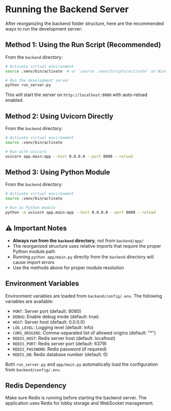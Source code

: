 # Running the Backend Server

After reorganizing the backend folder structure, here are the recommended ways to run the development server:

## Method 1: Using the Run Script (Recommended)

From the `backend` directory:

```bash
# Activate virtual environment
source .venv/bin/activate  # or `source .venv/Scripts/activate` on Windows

# Run the development server
python run_server.py
```

This will start the server on `http://localhost:8000` with auto-reload enabled.

## Method 2: Using Uvicorn Directly

From the `backend` directory:

```bash
# Activate virtual environment
source .venv/bin/activate

# Run with uvicorn
uvicorn app.main:app --host 0.0.0.0 --port 8000 --reload
```

## Method 3: Using Python Module

From the `backend` directory:

```bash
# Activate virtual environment
source .venv/bin/activate

# Run as Python module
python -m uvicorn app.main:app --host 0.0.0.0 --port 8000 --reload
```

## ⚠️ Important Notes

- **Always run from the `backend` directory**, not from `backend/app/`
- The reorganized structure uses relative imports that require the proper Python module path
- Running `python app/main.py` directly from the `backend` directory will cause import errors
- Use the methods above for proper module resolution

## Environment Variables

Environment variables are loaded from `backend/config/.env`. The following variables are available:

- `PORT`: Server port (default: 8080)
- `DEBUG`: Enable debug mode (default: true)
- `HOST`: Server host (default: 0.0.0.0)
- `LOG_LEVEL`: Logging level (default: info)
- `CORS_ORIGINS`: Comma-separated list of allowed origins (default: "\*")
- `REDIS_HOST`: Redis server host (default: localhost)
- `REDIS_PORT`: Redis server port (default: 6379)
- `REDIS_PASSWORD`: Redis password (if required)
- `REDIS_DB`: Redis database number (default: 0)

Both `run_server.py` and `app/main.py` automatically load the configuration from `backend/config/.env`.

## Redis Dependency

Make sure Redis is running before starting the backend server. The application uses Redis for lobby storage and WebSocket management.
